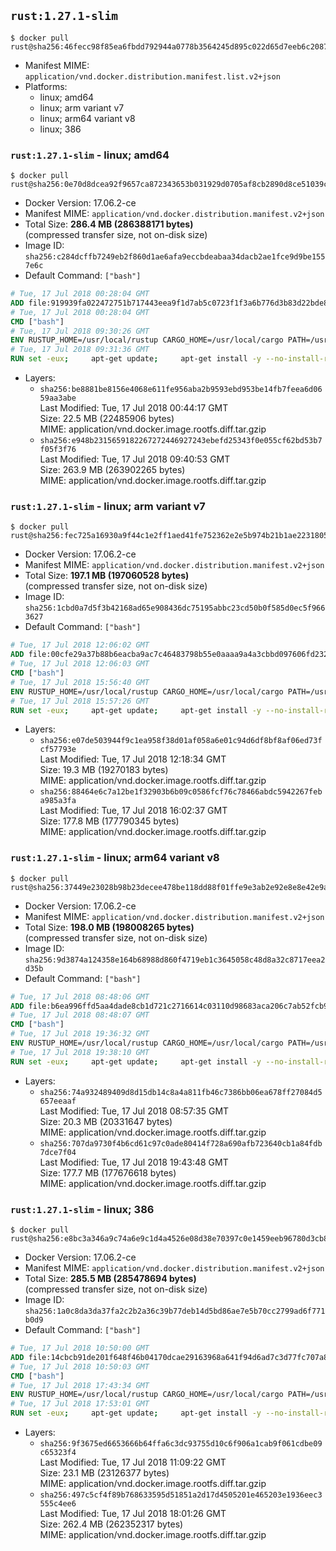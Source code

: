 ## `rust:1.27.1-slim`

```console
$ docker pull rust@sha256:46fecc98f85ea6fbdd792944a0778b3564245d895c022d65d7eeb6c2087c9c65
```

-	Manifest MIME: `application/vnd.docker.distribution.manifest.list.v2+json`
-	Platforms:
	-	linux; amd64
	-	linux; arm variant v7
	-	linux; arm64 variant v8
	-	linux; 386

### `rust:1.27.1-slim` - linux; amd64

```console
$ docker pull rust@sha256:0e70d8dcea92f9657ca872343653b031929d0705af8cb2890d8ce51039c084fa
```

-	Docker Version: 17.06.2-ce
-	Manifest MIME: `application/vnd.docker.distribution.manifest.v2+json`
-	Total Size: **286.4 MB (286388171 bytes)**  
	(compressed transfer size, not on-disk size)
-	Image ID: `sha256:c284dcffb7249eb2f860d1ae6afa9eccbdeabaa34dacb2ae1fce9d9be1557e6c`
-	Default Command: `["bash"]`

```dockerfile
# Tue, 17 Jul 2018 00:28:04 GMT
ADD file:919939fa022472751b717443eea9f1d7ab5c0723f1f3a6b776d3b83d22bde818 in / 
# Tue, 17 Jul 2018 00:28:04 GMT
CMD ["bash"]
# Tue, 17 Jul 2018 09:30:26 GMT
ENV RUSTUP_HOME=/usr/local/rustup CARGO_HOME=/usr/local/cargo PATH=/usr/local/cargo/bin:/usr/local/sbin:/usr/local/bin:/usr/sbin:/usr/bin:/sbin:/bin RUST_VERSION=1.27.1
# Tue, 17 Jul 2018 09:31:36 GMT
RUN set -eux;     apt-get update;     apt-get install -y --no-install-recommends         ca-certificates         gcc         libc6-dev         wget         ;     dpkgArch="$(dpkg --print-architecture)";     case "${dpkgArch##*-}" in         amd64) rustArch='x86_64-unknown-linux-gnu'; rustupSha256='4d382e77fd6760282912d2d9beec5e260ec919efd3cb9bdb64fe1207e84b9d91' ;;         armhf) rustArch='armv7-unknown-linux-gnueabihf'; rustupSha256='0e606932b97b6d2a2ad494068ca9ba15962b98038e5f997779e3df1c9aa60b19' ;;         arm64) rustArch='aarch64-unknown-linux-gnu'; rustupSha256='c665cbf04f1c12536245b2f01d42fdf9ea77def7e7d7a3e54c1ae55bcb4eb415' ;;         i386) rustArch='i686-unknown-linux-gnu'; rustupSha256='57b85f60702198431735b5f54b083956bc148449edc82147542521f75d5dbd13' ;;         *) echo >&2 "unsupported architecture: ${dpkgArch}"; exit 1 ;;     esac;     url="https://static.rust-lang.org/rustup/archive/1.12.0/${rustArch}/rustup-init";     wget "$url";     echo "${rustupSha256} *rustup-init" | sha256sum -c -;     chmod +x rustup-init;     ./rustup-init -y --no-modify-path --default-toolchain $RUST_VERSION;     rm rustup-init;     chmod -R a+w $RUSTUP_HOME $CARGO_HOME;     rustup --version;     cargo --version;     rustc --version;     apt-get remove -y --auto-remove         wget         ;     rm -rf /var/lib/apt/lists/*;
```

-	Layers:
	-	`sha256:be8881be8156e4068e611fe956aba2b9593ebd953be14fb7feea6d0659aa3abe`  
		Last Modified: Tue, 17 Jul 2018 00:44:17 GMT  
		Size: 22.5 MB (22485906 bytes)  
		MIME: application/vnd.docker.image.rootfs.diff.tar.gzip
	-	`sha256:e948b2315659182267272446927243ebefd25343f0e055cf62bd53b7f05f3f76`  
		Last Modified: Tue, 17 Jul 2018 09:40:53 GMT  
		Size: 263.9 MB (263902265 bytes)  
		MIME: application/vnd.docker.image.rootfs.diff.tar.gzip

### `rust:1.27.1-slim` - linux; arm variant v7

```console
$ docker pull rust@sha256:fec725a16930a9f44c1e2ff1aed41fe752362e2e5b974b21b1ae22318053166b
```

-	Docker Version: 17.06.2-ce
-	Manifest MIME: `application/vnd.docker.distribution.manifest.v2+json`
-	Total Size: **197.1 MB (197060528 bytes)**  
	(compressed transfer size, not on-disk size)
-	Image ID: `sha256:1cbd0a7d5f3b42168ad65e908436dc75195abbc23cd50b0f585d0ec5f9663627`
-	Default Command: `["bash"]`

```dockerfile
# Tue, 17 Jul 2018 12:06:02 GMT
ADD file:00cfe29a37b88b6eacba9ac7c46483798b55e0aaaa9a4a3cbbd097606fd23268 in / 
# Tue, 17 Jul 2018 12:06:03 GMT
CMD ["bash"]
# Tue, 17 Jul 2018 15:56:40 GMT
ENV RUSTUP_HOME=/usr/local/rustup CARGO_HOME=/usr/local/cargo PATH=/usr/local/cargo/bin:/usr/local/sbin:/usr/local/bin:/usr/sbin:/usr/bin:/sbin:/bin RUST_VERSION=1.27.1
# Tue, 17 Jul 2018 15:57:26 GMT
RUN set -eux;     apt-get update;     apt-get install -y --no-install-recommends         ca-certificates         gcc         libc6-dev         wget         ;     dpkgArch="$(dpkg --print-architecture)";     case "${dpkgArch##*-}" in         amd64) rustArch='x86_64-unknown-linux-gnu'; rustupSha256='4d382e77fd6760282912d2d9beec5e260ec919efd3cb9bdb64fe1207e84b9d91' ;;         armhf) rustArch='armv7-unknown-linux-gnueabihf'; rustupSha256='0e606932b97b6d2a2ad494068ca9ba15962b98038e5f997779e3df1c9aa60b19' ;;         arm64) rustArch='aarch64-unknown-linux-gnu'; rustupSha256='c665cbf04f1c12536245b2f01d42fdf9ea77def7e7d7a3e54c1ae55bcb4eb415' ;;         i386) rustArch='i686-unknown-linux-gnu'; rustupSha256='57b85f60702198431735b5f54b083956bc148449edc82147542521f75d5dbd13' ;;         *) echo >&2 "unsupported architecture: ${dpkgArch}"; exit 1 ;;     esac;     url="https://static.rust-lang.org/rustup/archive/1.12.0/${rustArch}/rustup-init";     wget "$url";     echo "${rustupSha256} *rustup-init" | sha256sum -c -;     chmod +x rustup-init;     ./rustup-init -y --no-modify-path --default-toolchain $RUST_VERSION;     rm rustup-init;     chmod -R a+w $RUSTUP_HOME $CARGO_HOME;     rustup --version;     cargo --version;     rustc --version;     apt-get remove -y --auto-remove         wget         ;     rm -rf /var/lib/apt/lists/*;
```

-	Layers:
	-	`sha256:e07de503944f9c1ea958f38d01af058a6e01c94d6df8bf8af06ed73fcf57793e`  
		Last Modified: Tue, 17 Jul 2018 12:18:34 GMT  
		Size: 19.3 MB (19270183 bytes)  
		MIME: application/vnd.docker.image.rootfs.diff.tar.gzip
	-	`sha256:88464e6c7a12be1f32903b6b09c0586fcf76c78466abdc5942267feba985a3fa`  
		Last Modified: Tue, 17 Jul 2018 16:02:37 GMT  
		Size: 177.8 MB (177790345 bytes)  
		MIME: application/vnd.docker.image.rootfs.diff.tar.gzip

### `rust:1.27.1-slim` - linux; arm64 variant v8

```console
$ docker pull rust@sha256:37449e23028b98b23decee478be118dd88f01ffe9e3ab2e92e8e8e42e9a7f170
```

-	Docker Version: 17.06.2-ce
-	Manifest MIME: `application/vnd.docker.distribution.manifest.v2+json`
-	Total Size: **198.0 MB (198008265 bytes)**  
	(compressed transfer size, not on-disk size)
-	Image ID: `sha256:9d3874a124358e164b68988d860f4719eb1c3645058c48d8a32c8717eea2d35b`
-	Default Command: `["bash"]`

```dockerfile
# Tue, 17 Jul 2018 08:48:06 GMT
ADD file:b6ea996ffd5aa4dade8cb1d721c2716614c03110d98683aca206c7ab52fcb9e5 in / 
# Tue, 17 Jul 2018 08:48:07 GMT
CMD ["bash"]
# Tue, 17 Jul 2018 19:36:32 GMT
ENV RUSTUP_HOME=/usr/local/rustup CARGO_HOME=/usr/local/cargo PATH=/usr/local/cargo/bin:/usr/local/sbin:/usr/local/bin:/usr/sbin:/usr/bin:/sbin:/bin RUST_VERSION=1.27.1
# Tue, 17 Jul 2018 19:38:10 GMT
RUN set -eux;     apt-get update;     apt-get install -y --no-install-recommends         ca-certificates         gcc         libc6-dev         wget         ;     dpkgArch="$(dpkg --print-architecture)";     case "${dpkgArch##*-}" in         amd64) rustArch='x86_64-unknown-linux-gnu'; rustupSha256='4d382e77fd6760282912d2d9beec5e260ec919efd3cb9bdb64fe1207e84b9d91' ;;         armhf) rustArch='armv7-unknown-linux-gnueabihf'; rustupSha256='0e606932b97b6d2a2ad494068ca9ba15962b98038e5f997779e3df1c9aa60b19' ;;         arm64) rustArch='aarch64-unknown-linux-gnu'; rustupSha256='c665cbf04f1c12536245b2f01d42fdf9ea77def7e7d7a3e54c1ae55bcb4eb415' ;;         i386) rustArch='i686-unknown-linux-gnu'; rustupSha256='57b85f60702198431735b5f54b083956bc148449edc82147542521f75d5dbd13' ;;         *) echo >&2 "unsupported architecture: ${dpkgArch}"; exit 1 ;;     esac;     url="https://static.rust-lang.org/rustup/archive/1.12.0/${rustArch}/rustup-init";     wget "$url";     echo "${rustupSha256} *rustup-init" | sha256sum -c -;     chmod +x rustup-init;     ./rustup-init -y --no-modify-path --default-toolchain $RUST_VERSION;     rm rustup-init;     chmod -R a+w $RUSTUP_HOME $CARGO_HOME;     rustup --version;     cargo --version;     rustc --version;     apt-get remove -y --auto-remove         wget         ;     rm -rf /var/lib/apt/lists/*;
```

-	Layers:
	-	`sha256:74a932489409d8d15db14c8a4a811fb46c7386bb06ea678ff27084d5657eeaaf`  
		Last Modified: Tue, 17 Jul 2018 08:57:35 GMT  
		Size: 20.3 MB (20331647 bytes)  
		MIME: application/vnd.docker.image.rootfs.diff.tar.gzip
	-	`sha256:707da9730f4b6cd61c97c0ade80414f728a690afb723640cb1a84fdb7dce7f04`  
		Last Modified: Tue, 17 Jul 2018 19:43:48 GMT  
		Size: 177.7 MB (177676618 bytes)  
		MIME: application/vnd.docker.image.rootfs.diff.tar.gzip

### `rust:1.27.1-slim` - linux; 386

```console
$ docker pull rust@sha256:e8bc3a346a9c74a6e9c1d4a4526e08d38e70397c0e1459eeb96780d3cb8b7616
```

-	Docker Version: 17.06.2-ce
-	Manifest MIME: `application/vnd.docker.distribution.manifest.v2+json`
-	Total Size: **285.5 MB (285478694 bytes)**  
	(compressed transfer size, not on-disk size)
-	Image ID: `sha256:1a0c8da3da37fa2c2b2a36c39b77deb14d5bd86ae7e5b70cc2799ad6f771b0d9`
-	Default Command: `["bash"]`

```dockerfile
# Tue, 17 Jul 2018 10:50:00 GMT
ADD file:14cbcb91de201f648f46b04170dcae29163968a641f94d6ad7c3d77fc707a890 in / 
# Tue, 17 Jul 2018 10:50:03 GMT
CMD ["bash"]
# Tue, 17 Jul 2018 17:43:34 GMT
ENV RUSTUP_HOME=/usr/local/rustup CARGO_HOME=/usr/local/cargo PATH=/usr/local/cargo/bin:/usr/local/sbin:/usr/local/bin:/usr/sbin:/usr/bin:/sbin:/bin RUST_VERSION=1.27.1
# Tue, 17 Jul 2018 17:53:01 GMT
RUN set -eux;     apt-get update;     apt-get install -y --no-install-recommends         ca-certificates         gcc         libc6-dev         wget         ;     dpkgArch="$(dpkg --print-architecture)";     case "${dpkgArch##*-}" in         amd64) rustArch='x86_64-unknown-linux-gnu'; rustupSha256='4d382e77fd6760282912d2d9beec5e260ec919efd3cb9bdb64fe1207e84b9d91' ;;         armhf) rustArch='armv7-unknown-linux-gnueabihf'; rustupSha256='0e606932b97b6d2a2ad494068ca9ba15962b98038e5f997779e3df1c9aa60b19' ;;         arm64) rustArch='aarch64-unknown-linux-gnu'; rustupSha256='c665cbf04f1c12536245b2f01d42fdf9ea77def7e7d7a3e54c1ae55bcb4eb415' ;;         i386) rustArch='i686-unknown-linux-gnu'; rustupSha256='57b85f60702198431735b5f54b083956bc148449edc82147542521f75d5dbd13' ;;         *) echo >&2 "unsupported architecture: ${dpkgArch}"; exit 1 ;;     esac;     url="https://static.rust-lang.org/rustup/archive/1.12.0/${rustArch}/rustup-init";     wget "$url";     echo "${rustupSha256} *rustup-init" | sha256sum -c -;     chmod +x rustup-init;     ./rustup-init -y --no-modify-path --default-toolchain $RUST_VERSION;     rm rustup-init;     chmod -R a+w $RUSTUP_HOME $CARGO_HOME;     rustup --version;     cargo --version;     rustc --version;     apt-get remove -y --auto-remove         wget         ;     rm -rf /var/lib/apt/lists/*;
```

-	Layers:
	-	`sha256:9f3675ed6653666b64ffa6c3dc93755d10c6f906a1cab9f061cdbe09c65323f4`  
		Last Modified: Tue, 17 Jul 2018 11:09:22 GMT  
		Size: 23.1 MB (23126377 bytes)  
		MIME: application/vnd.docker.image.rootfs.diff.tar.gzip
	-	`sha256:497c5cf4f89b768633595d51851a2d17d4505201e465203e1936eec3555c4ee6`  
		Last Modified: Tue, 17 Jul 2018 18:01:26 GMT  
		Size: 262.4 MB (262352317 bytes)  
		MIME: application/vnd.docker.image.rootfs.diff.tar.gzip
